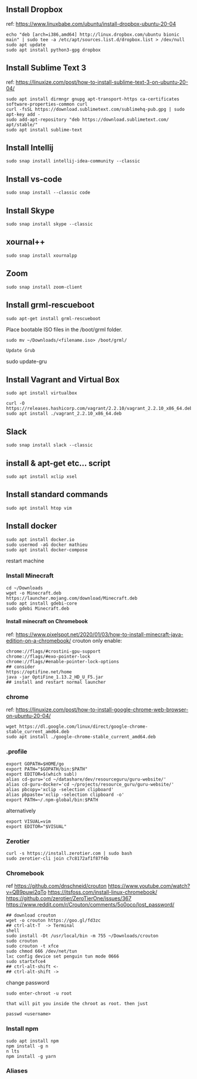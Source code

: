
## Install Dropbox

ref: https://www.linuxbabe.com/ubuntu/install-dropbox-ubuntu-20-04

```
echo "deb [arch=i386,amd64] http://linux.dropbox.com/ubuntu bionic main" | sudo tee -a /etc/apt/sources.list.d/dropbox.list > /dev/null
sudo apt update
sudo apt install python3-gpg dropbox
```

## Install Sublime Text 3

ref: https://linuxize.com/post/how-to-install-sublime-text-3-on-ubuntu-20-04/

```
sudo apt install dirmngr gnupg apt-transport-https ca-certificates software-properties-common curl
curl -fsSL https://download.sublimetext.com/sublimehq-pub.gpg | sudo apt-key add -
sudo add-apt-repository "deb https://download.sublimetext.com/ apt/stable/"
sudo apt install sublime-text
```

## Install Intellij

```
sudo snap install intellij-idea-community --classic
```

## Install vs-code

```
sudo snap install --classic code
```

## Install Skype

```
sudo snap install skype --classic
```
## xournal++

```
sudo snap install xournalpp
```

## Zoom

```
sudo snap install zoom-client
```

## Install grml-rescueboot

```
sudo apt-get install grml-rescueboot
```

Place bootable ISO files in the /boot/grml folder.

```
sudo mv ~/Downloads/<filename.iso> /boot/grml/

Update Grub
```
sudo update-gru

## Install Vagrant and Virtual Box

```
sudo apt install virtualbox

curl -O https://releases.hashicorp.com/vagrant/2.2.10/vagrant_2.2.10_x86_64.deb
sudo apt install ./vagrant_2.2.10_x86_64.deb
```

## Slack

```
sudo snap install slack --classic
```

## install & apt-get etc... script

```
sudo apt install xclip xsel
```

## Install standard commands

```
sudo apt install htop vim
```

## Install docker

```
sudo apt install docker.io
sudo usermod -aG docker mathieu
sudo apt install docker-compose
```

restart machine

### Install Minecraft

```
cd ~/Downloads
wget -o Minecraft.deb https://launcher.mojang.com/download/Minecraft.deb
sudo apt install gdebi-core
sudo gdebi Minecraft.deb
```

#### Install minecraft on Chromebook

ref: https://www.pixelspot.net/2020/01/03/how-to-install-minecraft-java-edition-on-a-chromebook/
crouton only enable:
```
chrome://flags/#crostini-gpu-support
chrome://flags/#exo-pointer-lock
chrome://flags/#enable-pointer-lock-options
## consider
https://optifine.net/home
java -jar OptiFine_1.13.2_HD_U_F5.jar
## install and restart normal launcher
```

### chrome
ref: https://linuxize.com/post/how-to-install-google-chrome-web-browser-on-ubuntu-20-04/

```
wget https://dl.google.com/linux/direct/google-chrome-stable_current_amd64.deb
sudo apt install ./google-chrome-stable_current_amd64.deb
```


### .profile

```
export GOPATH=$HOME/go
export PATH="$GOPATH/bin:$PATH"
export EDITOR=$(which subl)
alias cd-guru='cd ~/datashare/dev/resourceguru/guru-website/'
alias cd-guru-docker='cd ~/projects/resource_guru/guru-website/'
alias pbcopy='xclip -selection clipboard'
alias pbpaste='xclip -selection clipboard -o'
export PATH=~/.npm-global/bin:$PATH
```

alternatively

```
export VISUAL=vim
export EDITOR="$VISUAL"
```

### Zerotier

```
curl -s https://install.zerotier.com | sudo bash
sudo zerotier-cli join c7c8172af1f87f4b
```

### Chromebook

ref
https://github.com/dnschneid/crouton
https://www.youtube.com/watch?v=QB9puwi2qTo
https://itsfoss.com/install-linux-chromebook/
https://github.com/zerotier/ZeroTierOne/issues/367
https://www.reddit.com/r/Crouton/comments/5o0oco/lost_password/


```
## download crouton
wget -o crouton https://goo.gl/fd3zc
## ctrl-alt-T  -> Terminal
shell
sudo install -Dt /usr/local/bin -m 755 ~/Downloads/crouton
sudo crouton
sudo crouton -t xfce
sudo chmod 666 /dev/net/tun
lxc config device set penguin tun mode 0666
sudo startxfce4
## ctrl-alt-shift <-
## ctrl-alt-shift ->
```

change password
```
sudo enter-chroot -u root

that will pit you inside the chroot as root. then just

passwd <username>
```

### Install npm

```
sudo apt install npm
npm install -g n
n lts
npm install -g yarn
```

### Aliases

```

```